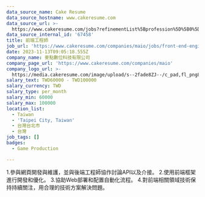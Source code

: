 ```yaml
---
data_source_name: Cake Resume
data_source_hostname: www.cakeresume.com
data_source_url: >-
  https://www.cakeresume.com/jobs?refinementList%5Bprofession%5D%5B0%5D=game-production&range%5Bsalary_range%5D%5Bmin%5D=100000
data_source_internal_id: '67458'
title: 前端工程師
job_url: 'https://www.cakeresume.com/companies/maio/jobs/front-end-engineer-3f31b3'
date: 2023-11-13T09:05:18.555Z
company_name: 麥點數位科技有限公司
company_page_url: 'https://www.cakeresume.com/companies/maio'
company_logo_url: >-
  https://media.cakeresume.com/image/upload/s--2fade8ZJ--/c_pad,fl_png8,h_200,w_200/v1695282093/ynvjhnahw0prnwxjpdda.png
salary_text: TWD60000 - TWD100000
salary_currency: TWD
salary_type: per_month
salary_min: 60000
salary_max: 100000
location_list:
  - Taiwan
  - 'Taipei City, Taiwan'
  - 台灣台北市
  - 台灣
job_tags: []
badges:
  - Game Production

---
```


1.參與網頁開發與維護，並與後端工程師協作討論API以及介接。 2.使用前端框架進行開發和優化。 3.協助Web部署和配置自動化流程。 4.對前端相關領域技術保持持續關注，用合理的技術方案解決問題。